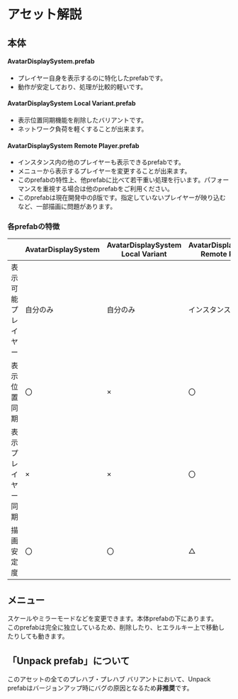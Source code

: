 # アセット解説

## 本体
#### AvatarDisplaySystem.prefab
- プレイヤー自身を表示するのに特化したprefabです。
- 動作が安定しており、処理が比較的軽いです。

#### AvatarDisplaySystem Local Variant.prefab
- 表示位置同期機能を削除したバリアントです。
- ネットワーク負荷を軽くすることが出来ます。

#### AvatarDisplaySystem Remote Player.prefab
- インスタンス内の他のプレイヤーも表示できるprefabです。
- メニューから表示するプレイヤーを変更することが出来ます。
- このprefabの特性上、他prefabに比べて若干重い処理を行います。パフォーマンスを重視する場合は他のprefabをご利用ください。  
- このprefabは現在開発中のβ版です。指定していないプレイヤーが映り込むなど、一部描画に問題があります。

### 各prefabの特徴
|  | AvatarDisplaySystem | AvatarDisplaySystem Local Variant | AvatarDisplaySystem Remote Player |
| - | - | - | - |
| 表示可能プレイヤー | 自分のみ | 自分のみ | インスタンス内全員 |
| 表示位置同期 | 〇 | × | 〇 |
| 表示プレイヤー同期 | × | × | 〇 |
| 描画安定度 | 〇 | 〇 | △ |

## メニュー
スケールやミラーモードなどを変更できます。本体prefabの下にあります。  
このprefabは完全に独立しているため、削除したり、ヒエラルキー上で移動したりしても動きます。

## 「Unpack prefab」について
このアセットの全てのプレハブ・プレハブ バリアントにおいて、Unpack prefabはバージョンアップ時にバグの原因となるため**非推奨**です。
